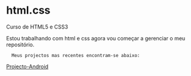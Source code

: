 # html.css
 Curso de HTML5 e CSS3

 Estou trabalhando com html e css agora vou começar a gerenciar o meu repositório.

      Meus projectos mas recentes encontram-se abaixo:
 
 <a href="https://alexandreamaral27.github.io/projecto-android/site.html">Projecto-Android</a>
